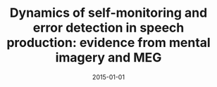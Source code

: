 ---
title: "Dynamics of self-monitoring and error detection in speech production: evidence from mental imagery and MEG"
collection: publications
permalink: /publication/2015_dynamics-of-self-monitoring-and-error-detection-in
date: 2015-01-01
year: 2015
venue: 'Journal of Cognitive Neuroscience'
authors: 'Tian X &amp; Poeppel D'
number: '121'
citation: 'Tian X &amp; Poeppel D (2015). Dynamics of self-monitoring and error detection in speech production: evidence from mental imagery and MEG. Journal of Cognitive Neuroscience.'
category: 'article'
---